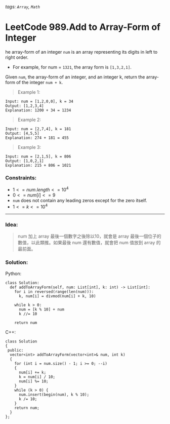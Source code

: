 ###### tags: `Array`, `Math`

# LeetCode 989.Add to Array-Form of Integer
he array-form of an integer ```num``` is an array representing its digits in left to right order.

- For example, for num = ```1321```, the array form is ```[1,3,2,1]```.

Given ```num```, the array-form of an integer, and an integer k, return the array-form of the integer ```num + k```.  
  
 

>Example 1:
```
Input: num = [1,2,0,0], k = 34
Output: [1,2,3,4]
Explanation: 1200 + 34 = 1234
```
>Example 2:
```
Input: num = [2,7,4], k = 181
Output: [4,5,5]
Explanation: 274 + 181 = 455
```
>Example 3:
```
Input: num = [2,1,5], k = 806
Output: [1,0,2,1]
Explanation: 215 + 806 = 1021
```
 

### Constraints:

- $1 <= num.length <= 10^4$
- $0 <= num[i] <= 9$
- ```num``` does not contain any leading zeros except for the zero itself.
- $1 <= k <= 10^4$
---
### Idea:
>num 加上 array 最後一個數字之後除以10，就會是 array 最後一個位子的數值，以此類推。如果最後 num 還有數值，就會把 num 值放到 array 的最前面。
### Solution:

Python:
```python=
class Solution:
  def addToArrayForm(self, num: List[int], k: int) -> List[int]:
    for i in reversed(range(len(num))):
      k, num[i] = divmod(num[i] + k, 10)

    while k > 0:
      num = [k % 10] + num
      k //= 10

    return num
```

C++:
```cpp=
class Solution 
{
 public:
  vector<int> addToArrayForm(vector<int>& num, int k) 
  {
    for (int i = num.size() - 1; i >= 0; --i) 
    {
      num[i] += k;
      k = num[i] / 10;
      num[i] %= 10;
    }
    while (k > 0) {
      num.insert(begin(num), k % 10);
      k /= 10;
    }
    return num;
  }
};
```